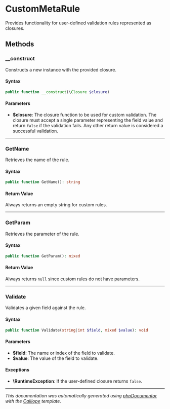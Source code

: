 # CustomMetaRule

Provides functionality for user-defined validation rules represented as
closures.

## Methods

### __construct

Constructs a new instance with the provided closure.

#### Syntax

```php
public function __construct(\Closure $closure)
```

#### Parameters

- **$closure**: The closure function to be used for custom validation. The closure must accept a single parameter representing the field value and return `false` if the validation fails. Any other return value is considered a successful validation.

---

### GetName

Retrieves the name of the rule.

#### Syntax

```php
public function GetName(): string
```

#### Return Value

Always returns an empty string for custom rules.

---

### GetParam

Retrieves the parameter of the rule.

#### Syntax

```php
public function GetParam(): mixed
```

#### Return Value

Always returns `null` since custom rules do not have parameters.

---

### Validate

Validates a given field against the rule.

#### Syntax

```php
public function Validate(string|int $field, mixed $value): void
```

#### Parameters

- **$field**: The name or index of the field to validate.
- **$value**: The value of the field to validate.

#### Exceptions

- **\RuntimeException**: If the user-defined closure returns `false`.

---

*This documentation was automatically generated using [phpDocumentor](http://www.phpdoc.org/) with the [Calliope](https://github.com/DaphneWebFramework/Calliope) template.*
